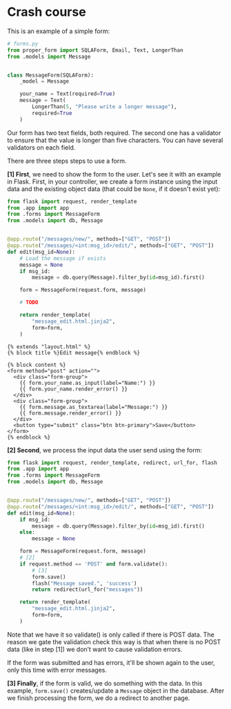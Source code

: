 
# Crash course

This is an example of a simple form:

```python
# forms.py
from proper_form import SQLAForm, Email, Text, LongerThan
from .models import Message


class MessageForm(SQLAForm):
    _model = Message

    your_name = Text(required=True)
    message = Text(
        LongerThan(5, "Please write a longer message"),
        required=True
    )
```

Our form has two text fields, both required. The second one has a validator to ensure that the value is longer than five characters. You can have several validators on each field.

There are three steps steps to use a form.

**[1] First**, we need to show the form to the user. Let's see it with an example in Flask. First, in your controller, we create a form instance using the input data and the existing object data (that could be `None`, if it doesn't exist yet):

```python hl_lines="15" tab="Controller"
from flask import request, render_template
from .app import app
from .forms import MessageForm
from .models import db, Message


@app.route("/messages/new/", methods=["GET", "POST"])
@app.route("/messages/<int:msg_id>/edit/", methods=["GET", "POST"])
def edit(msg_id=None):
    # Load the message if exists
    message = None
    if msg_id:
        message = db.query(Message).filter_by(id=msg_id).first()

    form = MessageForm(request.form, message)

    # TODO

    return render_template(
        "message_edit.html.jinja2",
        form=form,
    )
```

```html+jinja tab="Template"
{% extends "layout.html" %}
{% block title %}Edit message{% endblock %}

{% block content %}
<form method="post" action="">
  <div class="form-group">
    {{ form.your_name.as_input(label="Name:") }}
    {{ form.your_name.render_error() }}
  </div>
  <div class="form-group">
    {{ form.message.as_textarea(label="Message:") }}
    {{ form.message.render_error() }}
  </div>
  <button type="submit" class="btn btn-primary">Save</button>
</form>
{% endblock %}
```

**[2] Second**, we process the input data the user send using the form:

```python hl_lines="17 20 21"
from flask import request, render_template, redirect, url_for, flash
from .app import app
from .forms import MessageForm
from .models import db, Message


@app.route("/messages/new/", methods=["GET", "POST"])
@app.route("/messages/<int:msg_id>/edit/", methods=["GET", "POST"])
def edit(msg_id=None):
    if msg_id:
        message = db.query(Message).filter_by(id=msg_id).first()
    else:
        message = None  

    form = MessageForm(request.form, message)
    # [2]
    if request.method == 'POST' and form.validate():
        # [3]
        form.save()
        flash("Message saved.", 'success')
        return redirect(url_for("messages"))

    return render_template(
        "message_edit.html.jinja2",
        form=form,
    )
```

Note that we have it so validate() is only called if there is POST data. The reason we gate the validation check this way is that when there is no POST data (like in step [1]) we don’t want to cause validation errors.

If the form was submitted and has errors, it'll be shown again to the user, only this time with error messages.

**[3] Finally**, if the form is valid, we do something with the data. In this example, `form.save()` creates/update a `Message` object in the database. After we finish processing the form, we do a redirect to another page.
